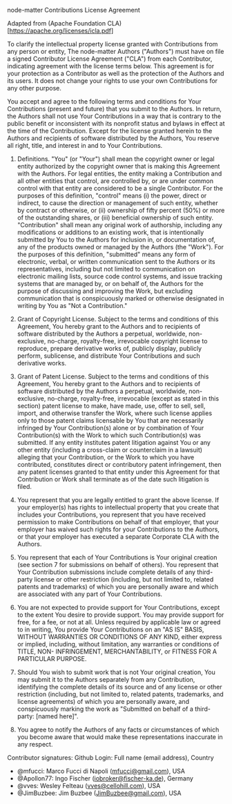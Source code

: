 node-matter Contributions License Agreement

Adapted from (Apache Foundation CLA)[https://apache.org/licenses/icla.pdf]

To clarify the intellectual property license granted with Contributions
from any person or entity, The node-matter Authors ("Authors")
must have on file a signed Contributor License Agreement ("CLA")
from each Contributor, indicating agreement with the license
terms below. This agreement is for your protection as a Contributor
as well as the protection of the Authors and its users. It does not
change your rights to use your own Contributions for any other purpose.


You accept and agree to the following terms and conditions for Your
Contributions (present and future) that you submit to the Authors. In
return, the Authors shall not use Your Contributions in a way that
is contrary to the public benefit or inconsistent with its nonprofit
status and bylaws in effect at the time of the Contribution. Except
for the license granted herein to the Authors and recipients of
software distributed by the Authors, You reserve all right, title,
and interest in and to Your Contributions.

1. Definitions.
 "You" (or "Your") shall mean the copyright owner or legal entity
 authorized by the copyright owner that is making this Agreement
 with the Authors. For legal entities, the entity making a
 Contribution and all other entities that control, are controlled
 by, or are under common control with that entity are considered to
 be a single Contributor. For the purposes of this definition,
 "control" means (i) the power, direct or indirect, to cause the
 direction or management of such entity, whether by contract or
 otherwise, or (ii) ownership of fifty percent (50%) or more of the
 outstanding shares, or (iii) beneficial ownership of such entity.
 "Contribution" shall mean any original work of authorship,
 including any modifications or additions to an existing work, that
 is intentionally submitted by You to the Authors for inclusion
 in, or documentation of, any of the products owned or managed by
 the Authors (the "Work"). For the purposes of this definition,
 "submitted" means any form of electronic, verbal, or written
 communication sent to the Authors or its representatives,
 including but not limited to communication on electronic mailing
 lists, source code control systems, and issue tracking systems that
 are managed by, or on behalf of, the Authors for the purpose of
 discussing and improving the Work, but excluding communication that
 is conspicuously marked or otherwise designated in writing by You
 as "Not a Contribution."

2. Grant of Copyright License. Subject to the terms and conditions of
 this Agreement, You hereby grant to the Authors and to
 recipients of software distributed by the Authors a perpetual,
 worldwide, non-exclusive, no-charge, royalty-free, irrevocable
 copyright license to reproduce, prepare derivative works of,
 publicly display, publicly perform, sublicense, and distribute Your
 Contributions and such derivative works.

3. Grant of Patent License. Subject to the terms and conditions of
 this Agreement, You hereby grant to the Authors and to
 recipients of software distributed by the Authors a perpetual,
 worldwide, non-exclusive, no-charge, royalty-free, irrevocable
 (except as stated in this section) patent license to make, have
 made, use, offer to sell, sell, import, and otherwise transfer the
 Work, where such license applies only to those patent claims
 licensable by You that are necessarily infringed by Your
 Contribution(s) alone or by combination of Your Contribution(s)
 with the Work to which such Contribution(s) was submitted. If any
 entity institutes patent litigation against You or any other entity
 (including a cross-claim or counterclaim in a lawsuit) alleging
 that your Contribution, or the Work to which you have contributed,
 constitutes direct or contributory patent infringement, then any
 patent licenses granted to that entity under this Agreement for
 that Contribution or Work shall terminate as of the date such
 litigation is filed.

4. You represent that you are legally entitled to grant the above
 license. If your employer(s) has rights to intellectual property
 that you create that includes your Contributions, you represent
 that you have received permission to make Contributions on behalf
 of that employer, that your employer has waived such rights for
 your Contributions to the Authors, or that your employer has
 executed a separate Corporate CLA with the Authors.

 5. You represent that each of Your Contributions is Your original
 creation (see section 7 for submissions on behalf of others). You
 represent that Your Contribution submissions include complete
 details of any third-party license or other restriction (including,
 but not limited to, related patents and trademarks) of which you
 are personally aware and which are associated with any part of Your
 Contributions.

6. You are not expected to provide support for Your Contributions,
 except to the extent You desire to provide support. You may provide
 support for free, for a fee, or not at all. Unless required by
 applicable law or agreed to in writing, You provide Your
 Contributions on an "AS IS" BASIS, WITHOUT WARRANTIES OR CONDITIONS
 OF ANY KIND, either express or implied, including, without
 limitation, any warranties or conditions of TITLE, NON-
 INFRINGEMENT, MERCHANTABILITY, or FITNESS FOR A PARTICULAR PURPOSE.

7. Should You wish to submit work that is not Your original creation,
 You may submit it to the Authors separately from any
 Contribution, identifying the complete details of its source and of
 any license or other restriction (including, but not limited to,
 related patents, trademarks, and license agreements) of which you
 are personally aware, and conspicuously marking the work as
 "Submitted on behalf of a third-party: [named here]".

8. You agree to notify the Authors of any facts or circumstances of
 which you become aware that would make these representations
 inaccurate in any respect.

Contributor signatures: Github Login: Full name (email address), Country 
- @mfucci: Marco Fucci di Napoli (mfucci@gmail.com), USA
- @Apollon77: Ingo Fischer (iobroker@fischer-ka.de), Germany
- @vves: Wesley Felteau (vves@cellohill.com), USA
- @JimBuzbee: Jim Buzbee (JimBuzbee@gmail.com), USA
